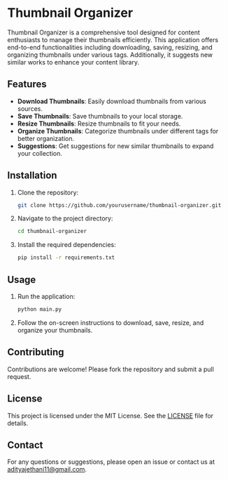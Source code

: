 # Thumbnail Organizer

Thumbnail Organizer is a comprehensive tool designed for content enthusiasts to manage their thumbnails efficiently. This application offers end-to-end functionalities including downloading, saving, resizing, and organizing thumbnails under various tags. Additionally, it suggests new similar works to enhance your content library.

## Features

- **Download Thumbnails**: Easily download thumbnails from various sources.
- **Save Thumbnails**: Save thumbnails to your local storage.
- **Resize Thumbnails**: Resize thumbnails to fit your needs.
- **Organize Thumbnails**: Categorize thumbnails under different tags for better organization.
- **Suggestions**: Get suggestions for new similar thumbnails to expand your collection.

## Installation

1. Clone the repository:
    ```bash
    git clone https://github.com/yourusername/thumbnail-organizer.git
    ```
2. Navigate to the project directory:
    ```bash
    cd thumbnail-organizer
    ```
3. Install the required dependencies:
    ```bash
    pip install -r requirements.txt
    ```

## Usage

1. Run the application:
    ```bash
    python main.py
    ```
2. Follow the on-screen instructions to download, save, resize, and organize your thumbnails.

## Contributing

Contributions are welcome! Please fork the repository and submit a pull request.

## License

This project is licensed under the MIT License. See the [LICENSE](LICENSE) file for details.

## Contact

For any questions or suggestions, please open an issue or contact us at [adityajethani11@gmail.com](mailto:adityajethani11@gmail.com).

